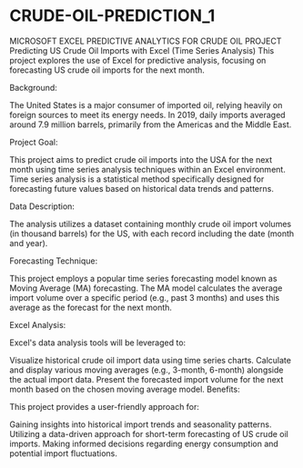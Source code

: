 # CRUDE-OIL-PREDICTION_1
MICROSOFT EXCEL PREDICTIVE ANALYTICS FOR CRUDE OIL PROJECT
Predicting US Crude Oil Imports with Excel (Time Series Analysis)
This project explores the use of Excel for predictive analysis, focusing on forecasting US crude oil imports for the next month.

Background:

The United States is a major consumer of imported oil, relying heavily on foreign sources to meet its energy needs. In 2019, daily imports averaged around 7.9 million barrels, primarily from the Americas and the Middle East.

Project Goal:

This project aims to predict crude oil imports into the USA for the next month using time series analysis techniques within an Excel environment. Time series analysis is a statistical method specifically designed for forecasting future values based on historical data trends and patterns.

Data Description:

The analysis utilizes a dataset containing monthly crude oil import volumes (in thousand barrels) for the US, with each record including the date (month and year).

Forecasting Technique:

This project employs a popular time series forecasting model known as Moving Average (MA) forecasting. The MA model calculates the average import volume over a specific period (e.g., past 3 months) and uses this average as the forecast for the next month.

Excel Analysis:

Excel's data analysis tools will be leveraged to:

Visualize historical crude oil import data using time series charts.
Calculate and display various moving averages (e.g., 3-month, 6-month) alongside the actual import data.
Present the forecasted import volume for the next month based on the chosen moving average model.
Benefits:

This project provides a user-friendly approach for:

Gaining insights into historical import trends and seasonality patterns.
Utilizing a data-driven approach for short-term forecasting of US crude oil imports.
Making informed decisions regarding energy consumption and potential import fluctuations.
